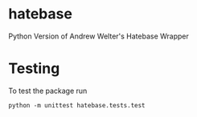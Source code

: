 # hatebase
Python Version of Andrew Welter's Hatebase Wrapper

# Testing
To test the package run
```
python -m unittest hatebase.tests.test

